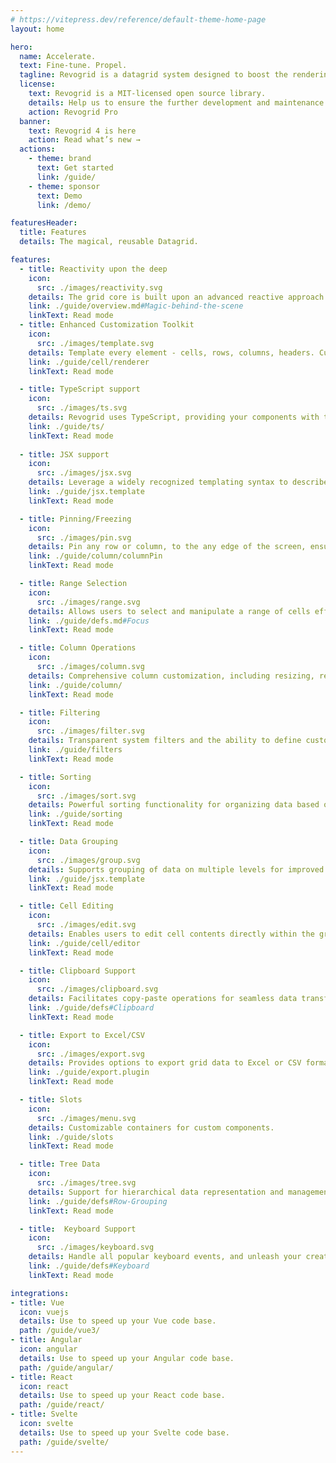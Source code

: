 ```yaml
---
# https://vitepress.dev/reference/default-theme-home-page
layout: home

hero:
  name: Accelerate.
  text: Fine-tune. Propel.
  tagline: Revogrid is a datagrid system designed to boost the rendering of any data volume.
  license:
    text: Revogrid is a MIT-licensed open source library.
    details: Help us to ensure the further development and maintenance by subscribing to
    action: Revogrid Pro
  banner:
    text: Revogrid 4 is here
    action: Read what’s new →
  actions:
    - theme: brand
      text: Get started
      link: /guide/
    - theme: sponsor
      text: Demo
      link: /demo/

featuresHeader:
  title: Features
  details: The magical, reusable Datagrid.

features:
  - title: Reactivity upon the deep
    icon: 
      src: ./images/reactivity.svg
    details: The grid core is built upon an advanced reactive approach. By incorporating smart recombination, it handles substantial data loads and intricate operations.
    link: ./guide/overview.md#Magic-behind-the-scene
    linkText: Read mode
  - title: Enhanced Customization Toolkit
    icon: 
      src: ./images/template.svg
    details: Template every element - cells, rows, columns, headers. Customize nearly every action keeping performance with internal VNode support.
    link: ./guide/cell/renderer
    linkText: Read mode

  - title: TypeScript support
    icon: 
      src: ./images/ts.svg
    details: Revogrid uses TypeScript, providing your components with type safety as your system scales.
    link: ./guide/ts/
    linkText: Read mode
    
  - title: JSX support
    icon: 
      src: ./images/jsx.svg
    details: Leverage a widely recognized templating syntax to describe your custom content, ensuring a fast and reactive DOM while utilizing the full range of JavaScript's features.
    link: ./guide/jsx.template
    linkText: Read mode

  - title: Pinning/Freezing
    icon: 
      src: ./images/pin.svg
    details: Pin any row or column, to the any edge of the screen, ensure that specific elements remain visible while scrolling.
    link: ./guide/column/columnPin
    linkText: Read mode

  - title: Range Selection
    icon: 
      src: ./images/range.svg
    details: Allows users to select and manipulate a range of cells efficiently.
    link: ./guide/defs.md#Focus
    linkText: Read mode

  - title: Column Operations
    icon: 
      src: ./images/column.svg
    details: Comprehensive column customization, including resizing, reordering, grouping and defining data types.
    link: ./guide/column/
    linkText: Read mode

  - title: Filtering
    icon: 
      src: ./images/filter.svg
    details: Transparent system filters and the ability to define custom filter operations for refining data.
    link: ./guide/filters
    linkText: Read mode

  - title: Sorting
    icon: 
      src: ./images/sort.svg
    details: Powerful sorting functionality for organizing data based on various criteria.
    link: ./guide/sorting
    linkText: Read mode

  - title: Data Grouping
    icon: 
      src: ./images/group.svg
    details: Supports grouping of data on multiple levels for improved organization.
    link: ./guide/jsx.template
    linkText: Read mode

  - title: Cell Editing
    icon: 
      src: ./images/edit.svg
    details: Enables users to edit cell contents directly within the grid. Customize editors using provided templates to suit specific needs.
    link: ./guide/cell/editor
    linkText: Read mode

  - title: Clipboard Support
    icon: 
      src: ./images/clipboard.svg
    details: Facilitates copy-paste operations for seamless data transfer.
    link: ./guide/defs#Clipboard
    linkText: Read mode

  - title: Export to Excel/CSV
    icon: 
      src: ./images/export.svg
    details: Provides options to export grid data to Excel or CSV formats.
    link: ./guide/export.plugin
    linkText: Read mode

  - title: Slots
    icon: 
      src: ./images/menu.svg
    details: Customizable containers for custom components.
    link: ./guide/slots
    linkText: Read mode

  - title: Tree Data
    icon: 
      src: ./images/tree.svg
    details: Support for hierarchical data representation and management.
    link: ./guide/defs#Row-Grouping
    linkText: Read mode

  - title:  Keyboard Support
    icon: 
      src: ./images/keyboard.svg
    details: Handle all popular keyboard events, and unleash your creativity by extending functionality according to your unique requirements.
    link: ./guide/defs#Keyboard
    linkText: Read mode

integrations:
- title: Vue
  icon: vuejs
  details: Use to speed up your Vue code base.
  path: /guide/vue3/
- title: Angular
  icon: angular
  details: Use to speed up your Angular code base.
  path: /guide/angular/
- title: React
  icon: react
  details: Use to speed up your React code base.
  path: /guide/react/
- title: Svelte
  icon: svelte
  details: Use to speed up your Svelte code base.
  path: /guide/svelte/
---
```


